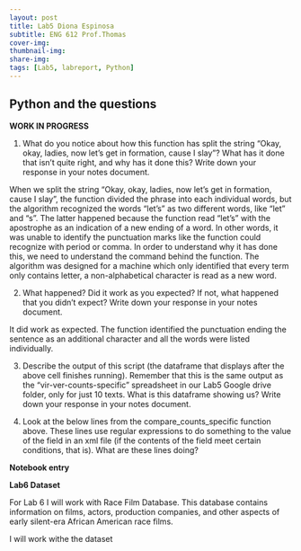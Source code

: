 ```yaml
---
layout: post
title: Lab5 Diona Espinosa
subtitle: ENG 612 Prof.Thomas
cover-img:
thumbnail-img: 
share-img: 
tags: [Lab5, labreport, Python]
---
```


## Python and the questions

**WORK IN PROGRESS**

1. What do you notice about how this function has split the string “Okay, okay, ladies, now let’s get in formation, cause I slay”? What has it done that isn’t quite right, and why has it done this? Write down your response in your notes document.

When we split the string “Okay, okay, ladies, now let’s get in formation, cause I slay”, the function divided the phrase into each individual words, but the algorithm recognized the words “let’s” as two different words, like “let” and “s”. The latter happened because the function read “let’s” with the apostrophe as an indication of a new ending of a word. In other words, it was unable to identify the punctuation marks like the function could recognize with period or comma. In order to understand why it has done this, we need to understand the command behind the function. The algorithm was designed for a machine which only identified that every term only contains letter, a non-alphabetical character is read as a new word.

2. What happened? Did it work as you expected? If not, what happened that you didn’t expect? Write down your response in your notes document.

It did work as expected. The function identified the punctuation ending the sentence as an additional character and all the words were listed individually. 

3. Describe the output of this script (the dataframe that displays after the above cell finishes running). Remember that this is the same output as the “vir-ver-counts-specific” spreadsheet in our Lab5 Google drive folder, only for just 10 texts. What is this dataframe showing us? Write down your response in your notes document.

4. Look at the below lines from the compare_counts_specific function above. These lines use regular expressions to do something to the value of the <date> field in an xml file (if the contents of the <date> field meet certain conditions, that is). What are these lines doing?




**Notebook entry**

**Lab6 Dataset**

For Lab 6 I will work with Race Film Database. This database contains information on films, actors, production companies, and other aspects of early silent-era African American race films. 

I will work withe the dataset 